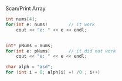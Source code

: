 Scan/Print Array
```c++
int nums[4];
for(int e: nums)        // it work
	cout << "e: " << e << endl;


int* pNums = nums;
for(int e: pNums)       // it did not work
	cout << "e: " << e << endl;
```


```c++
char alph = "asd";
for (int i = 0; alph[i] =! /0 ; i++)
```